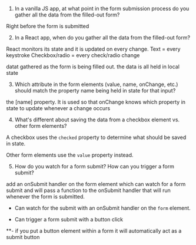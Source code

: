 1. In a vanilla JS app, at what point in the form submission
   process do you gather all the data from the filled-out form?

Right before the form is submitted


2. In a React app, when do you gather all the data from
   the filled-out form?

React monitors its state and it is updated on every change. Text = every keystroke 
Checkbox/radio = every check/radio change  

datat gathered as the form is being filled out. the data is all held in local state 

3. Which attribute in the form elements (value, name, onChange, etc.) should match the property name being held in state for that input?

the [name] property. It is used so that onChange knows which property in state to update whenever a change occurs    


4. What's different about  saving the data from a checkbox element vs. other form elements?

A checkbox uses the `checked` property to determine what should be saved in state. 

Other form elements use the `value` property instead.


5. How do you watch for a form submit? How can you trigger
   a form submit?

add an onSubmit handler on the form element which can watch for a form submit and will pass a function to the onSubmit handler that will run whenever the form is submitted.

- Can watch for the submit with an onSubmit handler on the `form` element.

- Can trigger a form submit with a button click 

**- if you put a button element within a form it will automatically act as a submit button 
